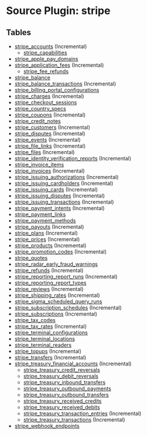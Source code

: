 # Source Plugin: stripe

## Tables

- [stripe_accounts](../../../../../website/tables/stripe/stripe_accounts.md) (Incremental)
  - [stripe_capabilities](../../../../../website/tables/stripe/stripe_capabilities.md)
- [stripe_apple_pay_domains](../../../../../website/tables/stripe/stripe_apple_pay_domains.md)
- [stripe_application_fees](../../../../../website/tables/stripe/stripe_application_fees.md) (Incremental)
  - [stripe_fee_refunds](../../../../../website/tables/stripe/stripe_fee_refunds.md)
- [stripe_balance](../../../../../website/tables/stripe/stripe_balance.md)
- [stripe_balance_transactions](../../../../../website/tables/stripe/stripe_balance_transactions.md) (Incremental)
- [stripe_billing_portal_configurations](../../../../../website/tables/stripe/stripe_billing_portal_configurations.md)
- [stripe_charges](../../../../../website/tables/stripe/stripe_charges.md) (Incremental)
- [stripe_checkout_sessions](../../../../../website/tables/stripe/stripe_checkout_sessions.md)
- [stripe_country_specs](../../../../../website/tables/stripe/stripe_country_specs.md)
- [stripe_coupons](../../../../../website/tables/stripe/stripe_coupons.md) (Incremental)
- [stripe_credit_notes](../../../../../website/tables/stripe/stripe_credit_notes.md)
- [stripe_customers](../../../../../website/tables/stripe/stripe_customers.md) (Incremental)
- [stripe_disputes](../../../../../website/tables/stripe/stripe_disputes.md) (Incremental)
- [stripe_events](../../../../../website/tables/stripe/stripe_events.md) (Incremental)
- [stripe_file_links](../../../../../website/tables/stripe/stripe_file_links.md) (Incremental)
- [stripe_files](../../../../../website/tables/stripe/stripe_files.md) (Incremental)
- [stripe_identity_verification_reports](../../../../../website/tables/stripe/stripe_identity_verification_reports.md) (Incremental)
- [stripe_invoice_items](../../../../../website/tables/stripe/stripe_invoice_items.md)
- [stripe_invoices](../../../../../website/tables/stripe/stripe_invoices.md) (Incremental)
- [stripe_issuing_authorizations](../../../../../website/tables/stripe/stripe_issuing_authorizations.md) (Incremental)
- [stripe_issuing_cardholders](../../../../../website/tables/stripe/stripe_issuing_cardholders.md) (Incremental)
- [stripe_issuing_cards](../../../../../website/tables/stripe/stripe_issuing_cards.md) (Incremental)
- [stripe_issuing_disputes](../../../../../website/tables/stripe/stripe_issuing_disputes.md) (Incremental)
- [stripe_issuing_transactions](../../../../../website/tables/stripe/stripe_issuing_transactions.md) (Incremental)
- [stripe_payment_intents](../../../../../website/tables/stripe/stripe_payment_intents.md) (Incremental)
- [stripe_payment_links](../../../../../website/tables/stripe/stripe_payment_links.md)
- [stripe_payment_methods](../../../../../website/tables/stripe/stripe_payment_methods.md)
- [stripe_payouts](../../../../../website/tables/stripe/stripe_payouts.md) (Incremental)
- [stripe_plans](../../../../../website/tables/stripe/stripe_plans.md) (Incremental)
- [stripe_prices](../../../../../website/tables/stripe/stripe_prices.md) (Incremental)
- [stripe_products](../../../../../website/tables/stripe/stripe_products.md) (Incremental)
- [stripe_promotion_codes](../../../../../website/tables/stripe/stripe_promotion_codes.md) (Incremental)
- [stripe_quotes](../../../../../website/tables/stripe/stripe_quotes.md)
- [stripe_radar_early_fraud_warnings](../../../../../website/tables/stripe/stripe_radar_early_fraud_warnings.md)
- [stripe_refunds](../../../../../website/tables/stripe/stripe_refunds.md) (Incremental)
- [stripe_reporting_report_runs](../../../../../website/tables/stripe/stripe_reporting_report_runs.md) (Incremental)
- [stripe_reporting_report_types](../../../../../website/tables/stripe/stripe_reporting_report_types.md)
- [stripe_reviews](../../../../../website/tables/stripe/stripe_reviews.md) (Incremental)
- [stripe_shipping_rates](../../../../../website/tables/stripe/stripe_shipping_rates.md) (Incremental)
- [stripe_sigma_scheduled_query_runs](../../../../../website/tables/stripe/stripe_sigma_scheduled_query_runs.md)
- [stripe_subscription_schedules](../../../../../website/tables/stripe/stripe_subscription_schedules.md) (Incremental)
- [stripe_subscriptions](../../../../../website/tables/stripe/stripe_subscriptions.md) (Incremental)
- [stripe_tax_codes](../../../../../website/tables/stripe/stripe_tax_codes.md)
- [stripe_tax_rates](../../../../../website/tables/stripe/stripe_tax_rates.md) (Incremental)
- [stripe_terminal_configurations](../../../../../website/tables/stripe/stripe_terminal_configurations.md)
- [stripe_terminal_locations](../../../../../website/tables/stripe/stripe_terminal_locations.md)
- [stripe_terminal_readers](../../../../../website/tables/stripe/stripe_terminal_readers.md)
- [stripe_topups](../../../../../website/tables/stripe/stripe_topups.md) (Incremental)
- [stripe_transfers](../../../../../website/tables/stripe/stripe_transfers.md) (Incremental)
- [stripe_treasury_financial_accounts](../../../../../website/tables/stripe/stripe_treasury_financial_accounts.md) (Incremental)
  - [stripe_treasury_credit_reversals](../../../../../website/tables/stripe/stripe_treasury_credit_reversals.md)
  - [stripe_treasury_debit_reversals](../../../../../website/tables/stripe/stripe_treasury_debit_reversals.md)
  - [stripe_treasury_inbound_transfers](../../../../../website/tables/stripe/stripe_treasury_inbound_transfers.md)
  - [stripe_treasury_outbound_payments](../../../../../website/tables/stripe/stripe_treasury_outbound_payments.md)
  - [stripe_treasury_outbound_transfers](../../../../../website/tables/stripe/stripe_treasury_outbound_transfers.md)
  - [stripe_treasury_received_credits](../../../../../website/tables/stripe/stripe_treasury_received_credits.md)
  - [stripe_treasury_received_debits](../../../../../website/tables/stripe/stripe_treasury_received_debits.md)
  - [stripe_treasury_transaction_entries](../../../../../website/tables/stripe/stripe_treasury_transaction_entries.md) (Incremental)
  - [stripe_treasury_transactions](../../../../../website/tables/stripe/stripe_treasury_transactions.md) (Incremental)
- [stripe_webhook_endpoints](../../../../../website/tables/stripe/stripe_webhook_endpoints.md)